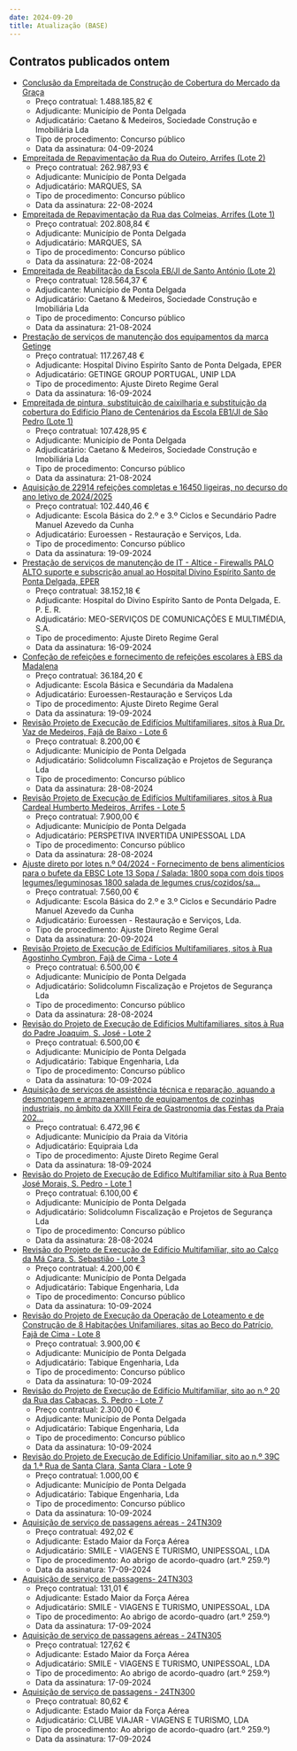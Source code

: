 ```yaml
---
date: 2024-09-20
title: Atualização (BASE)
---
```

## Contratos publicados ontem

* [Conclusão da Empreitada de Construção de Cobertura do Mercado da Graça](https://www.base.gov.pt/Base4/pt/detalhe/?type=contratos&id=10929980)
  * Preço contratual: 1.488.185,82 €
  * Adjudicante: Município de Ponta Delgada
  * Adjudicatário: Caetano & Medeiros, Sociedade Construção e Imobiliária Lda
  * Tipo de procedimento: Concurso público
  * Data da assinatura: 04-09-2024
* [Empreitada de Repavimentação da Rua do Outeiro, Arrifes (Lote 2)](https://www.base.gov.pt/Base4/pt/detalhe/?type=contratos&id=10929230)
  * Preço contratual: 262.987,93 €
  * Adjudicante: Município de Ponta Delgada
  * Adjudicatário: MARQUES, SA
  * Tipo de procedimento: Concurso público
  * Data da assinatura: 22-08-2024
* [Empreitada de Repavimentação da Rua das Colmeias, Arrifes (Lote 1)](https://www.base.gov.pt/Base4/pt/detalhe/?type=contratos&id=10929215)
  * Preço contratual: 202.808,84 €
  * Adjudicante: Município de Ponta Delgada
  * Adjudicatário: MARQUES, SA
  * Tipo de procedimento: Concurso público
  * Data da assinatura: 22-08-2024
* [Empreitada de Reabilitação da Escola EB/JI de Santo António (Lote 2)](https://www.base.gov.pt/Base4/pt/detalhe/?type=contratos&id=10929105)
  * Preço contratual: 128.564,37 €
  * Adjudicante: Município de Ponta Delgada
  * Adjudicatário: Caetano & Medeiros, Sociedade Construção e Imobiliária Lda
  * Tipo de procedimento: Concurso público
  * Data da assinatura: 21-08-2024
* [Prestação de serviços de manutenção dos equipamentos da marca Getinge](https://www.base.gov.pt/Base4/pt/detalhe/?type=contratos&id=10929971)
  * Preço contratual: 117.267,48 €
  * Adjudicante: Hospital Divino Espiríto Santo de Ponta Delgada, EPER
  * Adjudicatário: GETINGE GROUP PORTUGAL, UNIP LDA
  * Tipo de procedimento: Ajuste Direto Regime Geral
  * Data da assinatura: 16-09-2024
* [Empreitada de pintura, substituição de caixilharia e substituição da cobertura do Edifício Plano de Centenários da Escola EB1/JI de São Pedro (Lote 1)](https://www.base.gov.pt/Base4/pt/detalhe/?type=contratos&id=10929092)
  * Preço contratual: 107.428,95 €
  * Adjudicante: Município de Ponta Delgada
  * Adjudicatário: Caetano & Medeiros, Sociedade Construção e Imobiliária Lda
  * Tipo de procedimento: Concurso público
  * Data da assinatura: 21-08-2024
* [Aquisição de 22914 refeições completas e 16450 ligeiras, no decurso do ano letivo de 2024/2025](https://www.base.gov.pt/Base4/pt/detalhe/?type=contratos&id=10929996)
  * Preço contratual: 102.440,46 €
  * Adjudicante: Escola Básica do 2.º e 3.º Ciclos e Secundário Padre Manuel Azevedo da Cunha
  * Adjudicatário: Euroessen - Restauração e Serviços, Lda.
  * Tipo de procedimento: Concurso público
  * Data da assinatura: 19-09-2024
* [Prestação de serviços de manutenção de IT - Altice - Firewalls PALO ALTO suporte e subscrição anual ao Hospital Divino Espírito Santo de Ponta Delgada, EPER](https://www.base.gov.pt/Base4/pt/detalhe/?type=contratos&id=10930305)
  * Preço contratual: 38.152,18 €
  * Adjudicante: Hospital do Divino Espírito Santo de Ponta Delgada, E. P. E. R.
  * Adjudicatário: MEO-SERVIÇOS DE COMUNICAÇÕES E MULTIMÉDIA, S.A.
  * Tipo de procedimento: Ajuste Direto Regime Geral
  * Data da assinatura: 16-09-2024
* [Confeção de refeições e fornecimento de refeições escolares à EBS da Madalena](https://www.base.gov.pt/Base4/pt/detalhe/?type=contratos&id=10930014)
  * Preço contratual: 36.184,20 €
  * Adjudicante: Escola Básica e Secundária da Madalena
  * Adjudicatário: Euroessen-Restauração e Serviços Lda
  * Tipo de procedimento: Ajuste Direto Regime Geral
  * Data da assinatura: 19-09-2024
* [Revisão Projeto de Execução de Edifícios Multifamiliares, sitos à Rua Dr. Vaz de Medeiros, Fajã de Baixo - Lote 6](https://www.base.gov.pt/Base4/pt/detalhe/?type=contratos&id=10929449)
  * Preço contratual: 8.200,00 €
  * Adjudicante: Município de Ponta Delgada
  * Adjudicatário: Solidcolumn Fiscalização e Projetos de Segurança Lda
  * Tipo de procedimento: Concurso público
  * Data da assinatura: 28-08-2024
* [Revisão Projeto de Execução de Edifícios Multifamiliares, sitos à Rua Cardeal Humberto Medeiros, Arrifes - Lote 5](https://www.base.gov.pt/Base4/pt/detalhe/?type=contratos&id=10929431)
  * Preço contratual: 7.900,00 €
  * Adjudicante: Município de Ponta Delgada
  * Adjudicatário: PERSPETIVA INVERTIDA UNIPESSOAL LDA
  * Tipo de procedimento: Concurso público
  * Data da assinatura: 28-08-2024
* [Ajuste direto por lotes n.º 04/2024 - Fornecimento de bens alimentícios para o bufete da EBSC Lote 13 Sopa / Salada:
1800 sopa com dois tipos legumes/leguminosas
1800 salada de legumes crus/cozidos/sa...](https://www.base.gov.pt/Base4/pt/detalhe/?type=contratos&id=10929421)
  * Preço contratual: 7.560,00 €
  * Adjudicante: Escola Básica do 2.º e 3.º Ciclos e Secundário Padre Manuel Azevedo da Cunha
  * Adjudicatário: Euroessen - Restauração e Serviços, Lda.
  * Tipo de procedimento: Ajuste Direto Regime Geral
  * Data da assinatura: 20-09-2024
* [Revisão Projeto de Execução de Edifícios Multifamiliares, sitos à Rua Agostinho Cymbron, Fajã de Cima - Lote 4](https://www.base.gov.pt/Base4/pt/detalhe/?type=contratos&id=10929414)
  * Preço contratual: 6.500,00 €
  * Adjudicante: Município de Ponta Delgada
  * Adjudicatário: Solidcolumn Fiscalização e Projetos de Segurança Lda
  * Tipo de procedimento: Concurso público
  * Data da assinatura: 28-08-2024
* [Revisão do Projeto de Execução de Edifícios Multifamiliares, sitos à Rua do Padre Joaquim, S. José - Lote 2](https://www.base.gov.pt/Base4/pt/detalhe/?type=contratos&id=10929403)
  * Preço contratual: 6.500,00 €
  * Adjudicante: Município de Ponta Delgada
  * Adjudicatário: Tabique Engenharia, Lda
  * Tipo de procedimento: Concurso público
  * Data da assinatura: 10-09-2024
* [Aquisição de serviços de assistência técnica e reparação, aquando a desmontagem e armazenamento de equipamentos de cozinhas industriais, no âmbito da XXIII Feira de Gastronomia das Festas da Praia 202...](https://www.base.gov.pt/Base4/pt/detalhe/?type=contratos&id=10929762)
  * Preço contratual: 6.472,96 €
  * Adjudicante: Município da Praia da Vitória
  * Adjudicatário: Equipraia Lda
  * Tipo de procedimento: Ajuste Direto Regime Geral
  * Data da assinatura: 18-09-2024
* [Revisão do Projeto de Execução de Edifico Multifamiliar sito à Rua Bento José Morais, S. Pedro - Lote 1](https://www.base.gov.pt/Base4/pt/detalhe/?type=contratos&id=10929383)
  * Preço contratual: 6.100,00 €
  * Adjudicante: Município de Ponta Delgada
  * Adjudicatário: Solidcolumn Fiscalização e Projetos de Segurança Lda
  * Tipo de procedimento: Concurso público
  * Data da assinatura: 28-08-2024
* [Revisão do Projeto de Execução de Edifício Multifamiliar, sito ao Calço da Má Cara, S. Sebastião - Lote 3](https://www.base.gov.pt/Base4/pt/detalhe/?type=contratos&id=10929408)
  * Preço contratual: 4.200,00 €
  * Adjudicante: Município de Ponta Delgada
  * Adjudicatário: Tabique Engenharia, Lda
  * Tipo de procedimento: Concurso público
  * Data da assinatura: 10-09-2024
* [Revisão do Projeto de Execução da Operação de Loteamento e de Construção de 8 Habitações Unifamiliares, sitas ao Beco do Patrício, Fajã de Cima - Lote 8](https://www.base.gov.pt/Base4/pt/detalhe/?type=contratos&id=10929469)
  * Preço contratual: 3.900,00 €
  * Adjudicante: Município de Ponta Delgada
  * Adjudicatário: Tabique Engenharia, Lda
  * Tipo de procedimento: Concurso público
  * Data da assinatura: 10-09-2024
* [Revisão do Projeto de Execução de Edifício Multifamiliar, sito ao n.º 20 da Rua das Cabaças, S. Pedro - Lote 7](https://www.base.gov.pt/Base4/pt/detalhe/?type=contratos&id=10929456)
  * Preço contratual: 2.300,00 €
  * Adjudicante: Município de Ponta Delgada
  * Adjudicatário: Tabique Engenharia, Lda
  * Tipo de procedimento: Concurso público
  * Data da assinatura: 10-09-2024
* [Revisão do Projeto de Execução de Edifício Unifamiliar, sito ao n.º 39C da 1.ª Rua de Santa Clara, Santa Clara - Lote 9](https://www.base.gov.pt/Base4/pt/detalhe/?type=contratos&id=10929480)
  * Preço contratual: 1.000,00 €
  * Adjudicante: Município de Ponta Delgada
  * Adjudicatário: Tabique Engenharia, Lda
  * Tipo de procedimento: Concurso público
  * Data da assinatura: 10-09-2024
* [Aquisição de serviço de passagens aéreas - 24TN309](https://www.base.gov.pt/Base4/pt/detalhe/?type=contratos&id=10929259)
  * Preço contratual: 492,02 €
  * Adjudicante: Estado Maior da Força Aérea
  * Adjudicatário: SMILE - VIAGENS E TURISMO, UNIPESSOAL, LDA
  * Tipo de procedimento: Ao abrigo de acordo-quadro (art.º 259.º)
  * Data da assinatura: 17-09-2024
* [Aquisição de serviço de passagens- 24TN303](https://www.base.gov.pt/Base4/pt/detalhe/?type=contratos&id=10929690)
  * Preço contratual: 131,01 €
  * Adjudicante: Estado Maior da Força Aérea
  * Adjudicatário: SMILE - VIAGENS E TURISMO, UNIPESSOAL, LDA
  * Tipo de procedimento: Ao abrigo de acordo-quadro (art.º 259.º)
  * Data da assinatura: 17-09-2024
* [Aquisição de serviço de passagens aéreas - 24TN305](https://www.base.gov.pt/Base4/pt/detalhe/?type=contratos&id=10929224)
  * Preço contratual: 127,62 €
  * Adjudicante: Estado Maior da Força Aérea
  * Adjudicatário: SMILE - VIAGENS E TURISMO, UNIPESSOAL, LDA
  * Tipo de procedimento: Ao abrigo de acordo-quadro (art.º 259.º)
  * Data da assinatura: 17-09-2024
* [Aquisição de serviço de passagens  - 24TN300](https://www.base.gov.pt/Base4/pt/detalhe/?type=contratos&id=10929106)
  * Preço contratual: 80,62 €
  * Adjudicante: Estado Maior da Força Aérea
  * Adjudicatário: CLUBE VIAJAR - VIAGENS E TURISMO, LDA
  * Tipo de procedimento: Ao abrigo de acordo-quadro (art.º 259.º)
  * Data da assinatura: 17-09-2024

